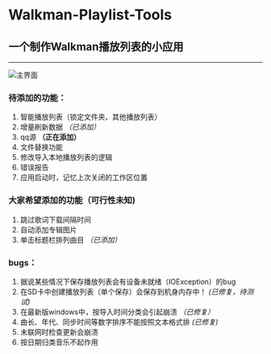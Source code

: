# Walkman-Playlist-Tools
## 一个制作Walkman播放列表的小应用

 ---
 
 ![主界面](http://upane.cn/wp-content/uploads/2019/02/Walkman_Playlist_Tools_2019-02-09_15-40-56.png)

### 待添加的功能：
1. 智能播放列表（锁定文件夹、其他播放列表）
1. 增量刷新数据 _（已添加）_
1. qq源 **（正在添加）**
1. 文件替换功能
1. 修改导入本地播放列表的逻辑
1. 错误报告
1. 应用启动时，记忆上次关闭的工作区位置

### 大家希望添加的功能（可行性未知)
1. 跳过歌词下载间隔时间
1. 自动添加专辑图片
1. 单击标题栏排列曲目 _（已添加）_

### bugs：
1. 据说某些情况下保存播放列表会有设备未就绪（IOException）的bug
1. 在SD卡中创建播放列表（单个保存）会保存到机身内存中！  _(已修复，待测试)_
1. 在最新版windows中，按导入时间分类会引起崩溃  _（已修复）_
1. 曲长、年代、同步时间等数字排序不能按照文本格式排 _(已修复)_
1. 未联网时检查更新会崩溃
1. 按日期归类音乐不起作用
